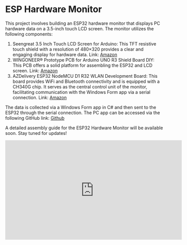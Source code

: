 # ESP Hardware Monitor

This project involves building an ESP32 hardware monitor that displays PC hardware data on a 3.5-inch touch LCD screen. The monitor utilizes the following components:

1. Seengreat 3.5 Inch Touch LCD Screen for Arduino: This TFT resistive touch shield with a resolution of 480×320 provides a clear and engaging display for hardware data. Link: [Amazon](https://www.amazon.de/dp/B0CHRFH48D?psc=1&ref=ppx_yo2ov_dt_b_product_details)
2. WINGONEER® Prototype PCB for Arduino UNO R3 Shield Board DIY: This PCB offers a solid platform for assembling the ESP32 and LCD screen. Link: [Amazon](https://www.amazon.de/dp/B01FTVTJT2?psc=1&ref=ppx_yo2ov_dt_b_product_details)
3. AZDelivery ESP32 NodeMCU D1 R32 WLAN Development Board: This board provides WiFi and Bluetooth connectivity and is equipped with a CH340G chip. It serves as the central control unit of the monitor, facilitating communication with the Windows Form app via a serial connection. Link: [Amazon](https://www.amazon.de/dp/B08BV3L92G?psc=1&ref=ppx_yo2ov_dt_b_product_details)

The data is collected via a Windows Form app in C# and then sent to the ESP32 through the serial connection. The PC app can be accessed via the following GitHub link: [Github](https://github.com/llapp0612/ESP-Hardware-Monitor-PC-App)

A detailed assembly guide for the ESP32 Hardware Monitor will be available soon. Stay tuned for updates!


<iframe width="560" height="315" src="https://www.youtube.com/embed/xE64i9O95Yg" frameborder="0" allowfullscreen></iframe>

